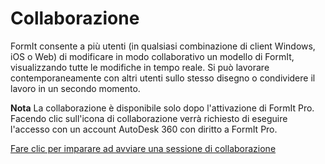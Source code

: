 # Collaborazione

FormIt consente a più utenti \(in qualsiasi combinazione di client Windows, iOS o Web\) di modificare in modo collaborativo un modello di FormIt, visualizzando tutte le modifiche in tempo reale. Si può lavorare contemporaneamente con altri utenti sullo stesso disegno o condividere il lavoro in un secondo momento.

**Nota** La collaborazione è disponibile solo dopo l'attivazione di FormIt Pro. Facendo clic sull'icona di collaborazione verrà richiesto di eseguire l'accesso con un account AutoDesk 360 con diritto a FormIt Pro.

[Fare clic per imparare ad avviare una sessione di collaborazione](../tool-library/collaboration.md)

